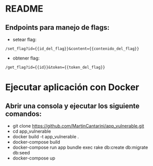 # README

## Endpoints para manejo de flags:

* setear flag:
```
/set_flag?id={{id_del_flag}}&content={{contenido_del_flag}}
```

* obtener flag:
```
/get_flag?id={{id}}&token={{token_del_flag}}

```

# Ejecutar aplicación con Docker

## Abrir una consola y ejecutar los siguiente comandos:
* git clone https://github.com/MartinCantarini/app_vulnerable.git
* cd app_vulnerable
* docker build -t app_vulnerable .
* docker-compose build
* docker-compose run app bundle exec rake db:create db:migrate db:seed
* docker-compose up
